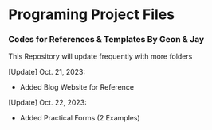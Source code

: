 # Programing Project Files
### Codes for References &amp; Templates By Geon & Jay

This Repository will update frequently with more folders

[Update] Oct. 21, 2023:
- Added Blog Website for Reference

[Update] Oct. 22, 2023:
- Added Practical Forms (2 Examples)
